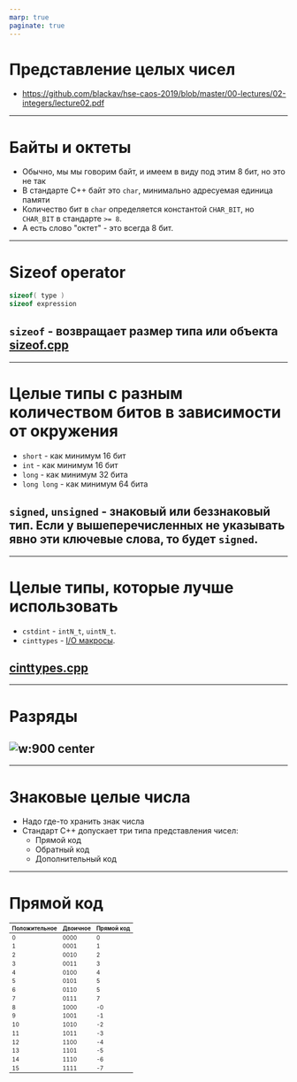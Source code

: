 ```yaml
---
marp: true
paginate: true
---
```

<style>
img[alt~="center"] {
  display: block;
  margin: 0 auto;
}
header h1 {
    margin-top:0;
    margin-left:15px
}
</style>

# Представление целых чисел
- https://github.com/blackav/hse-caos-2019/blob/master/00-lectures/02-integers/lecture02.pdf
---
# Байты и октеты
- Обычно, мы мы говорим байт, и имеем в виду под этим 8 бит, но это не так
- В стандарте С++ байт это `char`, минимально адресуемая единица памяти
- Количество бит в `char` определяется константой `CHAR_BIT`, но `CHAR_BIT` в стандарте `>= 8`.
- А есть слово "октет" - это всегда 8 бит.
---
# Sizeof operator
```cpp
sizeof( type )
sizeof expression
```
`sizeof` - возвращает размер типа или объекта
[sizeof.cpp](code/sizeof.cpp)
---
---
# Целые типы с разным количеством битов в зависимости от окружения
- `short` - как минимум 16 бит
- `int` - как минимум 16 бит
- `long` - как минимум 32 бита
- `long long` - как минимум 64 бита

`signed`, `unsigned` - знаковый или беззнаковый тип. Если у вышеперечисленных не указывать явно эти ключевые слова, то будет `signed`.
---
---
# Целые типы, которые лучше использовать
- `cstdint` - `intN_t`, `uintN_t`.
- `cinttypes` - [I/O макросы](https://en.cppreference.com/w/cpp/header/cinttypes).

[cinttypes.cpp](code/cinttypes.cpp)
---
---
# Разряды
![w:900 center](images/digit.png)
---
---
# Знаковые целые числа
- Надо где-то хранить знак числа
- Стандарт С++ допускает три типа представления чисел:
  - Прямой код
  - Обратный код
  - Дополнительный код
---
# Прямой код
<style scoped>
table {
    height: 100%;
    width: 100%;
    font-size: 10px;
}
</style>
Положительное | Двоичное | Прямой код
--- | --- | ---
0 | 0000 | 0
1 | 0001 | 1
2 | 0010 | 2
3 | 0011 | 3
4 | 0100 | 4
5 | 0101 | 5
6 | 0110 | 5
7 | 0111 | 7
8 | 1000 | -0
9 | 1001 | -1
10 | 1010 | -2
11 | 1011 | -3
12 | 1100 | -4
13 | 1101 | -5
14 | 1110 | -6
15 | 1111 | -7
---
# Обратный код
<style scoped>
table {
    height: 100%;
    width: 100%;
    font-size: 10px;
}
</style>
Положительное | Двоичное | Прямой код
--- | --- | ---
0 | 0000 | 0
1 | 0001 | 1
2 | 0010 | 2
3 | 0011 | 3
4 | 0100 | 4
5 | 0101 | 5
6 | 0110 | 5
7 | 0111 | 7
8 | 1000 | -7
9 | 1001 | -6
10 | 1010 | -5
11 | 1011 | -4
12 | 1100 | -3
13 | 1101 | -2
14 | 1110 | -1
15 | 1111 | -0
---
# Дополнительный код
<style scoped>
table {
    height: 100%;
    width: 100%;
    font-size: 10px;
}
</style>
Положительное | Двоичное | Прямой код
--- | --- | ---
0 | 0000 | 0
1 | 0001 | 1
2 | 0010 | 2
3 | 0011 | 3
4 | 0100 | 4
5 | 0101 | 5
6 | 0110 | 5
7 | 0111 | 7
8 | 1000 | -8
9 | 1001 | -7
10 | 1010 | -6
11 | 1011 | -5
12 | 1100 | -4
13 | 1101 | -3
14 | 1110 | -2
15 | 1111 | -1
---
# Дополнительный код
- $-x =$ ~$x + 1$
- $\left[-2^{n - 1}, 2^{n - 1}\right)$ - диапазон, где $n$ - количество байт в типе
- $-0_{10} = 0_{10}$, докажем для 4 битного типа
  $-0_{10} = ~0_{10} + 1 = 1111_{2} + 1_{2} = 0000_{2} = 0$
- Операции сложения и вычитания n-битных беззнаковых чисел дают правильный результат для знаковый чисел.
---
# Дополнительный код
- Переполнение знакового числа это undefined behavior
- `-fwrapv` – выполнять знаковые операции по
модулю $2^n$, но компилятор не делает
никаких оптимизационных предположений
- `-fsanitize=undefined` – проверка на undefined
behavior при работе программы

[overflow.cpp](code/overflow.cpp)
---
---
# Еще undefined behavior при знаковых операциях
- Сдвиг на число бит, большее размера типа –
undefined behavior
- Сдвиг отрицательного числа влево – undefined
behavior
- Сдвиг на отрицательную величину – undefined
behavior
---
# Порядок байт
![w:900 center](images/endian.jpg)
[endian.cpp](code/endian.cpp)
---
---
# Char
- `char` - может быть либо знаковым, либо беззнаковым (implementation defined behavior)
- Можно переключаться между режимами, через `-fsigned-char`, `-funsigned-char`. (точно работает в `clang++`, `g++`)

[char.cpp](code/char.cpp)
---
---
# Максимальные и минимальные значения типов
- [C++ style](https://en.cppreference.com/w/cpp/types/numeric_limits)
- `#include <limits>`
- `std::numeric_limits<type>`
- [C style](https://en.cppreference.com/w/cpp/types/climits)
- `#include <climits>`
- `CHAR_BIT, MB_LEN_MAX, CHAR_MIN, CHAR_MAX, SCHAR_MIN, SHRT_MIN, INT_MIN, LONG_MIN, LLONG_MIN, SCHAR_MAX, SHRT_MAX, INT_MAX, LONG_MAX, LLONG_MAX, UCHAR_MAX, USHRT_MAX, UINT_MAX, ULONG_MAX, ULLONG_MAX, PTRDIFF_MIN, PTRDIFF_MAX, SIZE_MAX, SIG_ATOMIC_MIN, SIG_ATOMIC_MAX, WCHAR_MIN, WCHAR_MAX, WINT_MIN, WINT_MAX`
---
# Каст целых чисел
- Преобразование знакового типа в беззнаковый тип
сохраняет битовое представление
- Преобразование более широкого типа в более узкий тип отсекает старшие биты

[cast.cpp](code/cast.cpp)
---
---
# Представление вещественных чисел

- https://habr.com/ru/articles/745640/
- http://www.cs.cmu.edu/afs/cs/academic/class/15213-f15/www/lectures/04-float.pdf

---
# Представление вещественных чисел

Для сохранения чисел с плавающей точкой процессор компьютера выполняет следующий алгоритм:
- Переводит число из десятичной в двоичную систему
- Получившиеся число переводит в экспоненциальную запись
- Число в экспоненциальной записи поместить в 32 бита (для примера будем брать регистр объемом памяти равный 32 битам).
  - `float` - 32 бита
  - `double` - 64 бита

---
# Пример представления вещественных чисел. Перевод в двоичную систему счисления

Возьмем числа 0.59375, -8.75, 3.9 и попробуем перевести их в двоичный вид.
- $-8.75_{10} = -1000.11_2$
- $0.59375_{10} = 0.10011_2$
- $3.9_{10} = 11.11100(1100)_2$

---
# Пример представления вещественных чисел. Перевод в экспоненциальную запись

Возьмем числа 0.59375, -8.75, 3.9 и попробуем перевести их в двоичный вид.
- $-8.75_{10} = -1.00011_2 * 10^3_2$
- $0.59375_{10} = 1.0011_2 * 10^{-1}_2$
- $3.9_{10} = 1.111100(1100)_2 * 10^1_2$

---
# Пример представления вещественных чисел. Типы

![w:800 center](images/precisions.png)

---
# Пример представления вещественных чисел. Запись в 32 бита

![w:900 center](images/3_0.png)

---
# Пример представления вещественных чисел. Запись мантисы

![w:900 center](images/3_1.png)

---
# Пример представления вещественных чисел. Неправильная запись экспоненты

![w:700 center](images/3_2.png)

И тут сразу можно заметить две проблемы:
- процессор при сравнении двух чисел будет побитово проходиться по ним и сравнивать значения. Дойдя до числа с отрицательным битом, он увидит там единицу и решит, что это число больше, и операция сравнения будет неправильной
- мы выделяем один бит на хранения знака из-за чего наша и точность станет ниже.

---
# Пример представления вещественных чисел. Запись экспоненты

![w:700 center](images/3_3.png)

диапазон чисел от $0$ до $255$ был разделен на две части, при этом число посередине ($12710 = 01111111_2$) стало восприниматься как $0$. Все числа больше $127$ воспринимались процессором как положительные, а меньше $127$ - как отрицательные.

---
# Специальные значения

![w:1000 center](images/inf.png)
![w:1000 center](images/nan.png)
